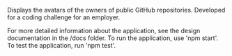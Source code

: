 Displays the avatars of the owners of public GitHub repositories.
Developed for a coding challenge for an employer.

For more detailed information about the application, see the design documentation in the /docs folder.
To run the application, use 'npm start'.
To test the application, run 'npm test'.
